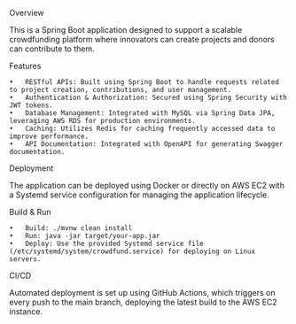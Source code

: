 Overview

This is a Spring Boot application designed to support a scalable crowdfunding platform where innovators can create projects and donors can contribute to them.

Features

	•	RESTful APIs: Built using Spring Boot to handle requests related to project creation, contributions, and user management.
	•	Authentication & Authorization: Secured using Spring Security with JWT tokens.
	•	Database Management: Integrated with MySQL via Spring Data JPA, leveraging AWS RDS for production environments.
	•	Caching: Utilizes Redis for caching frequently accessed data to improve performance.
	•	API Documentation: Integrated with OpenAPI for generating Swagger documentation.

Deployment

The application can be deployed using Docker or directly on AWS EC2 with a Systemd service configuration for managing the application lifecycle.

Build & Run

	•	Build: ./mvnw clean install
	•	Run: java -jar target/your-app.jar
	•	Deploy: Use the provided Systemd service file (/etc/systemd/system/crowdfund.service) for deploying on Linux servers.

CI/CD

Automated deployment is set up using GitHub Actions, which triggers on every push to the main branch, deploying the latest build to the AWS EC2 instance.
